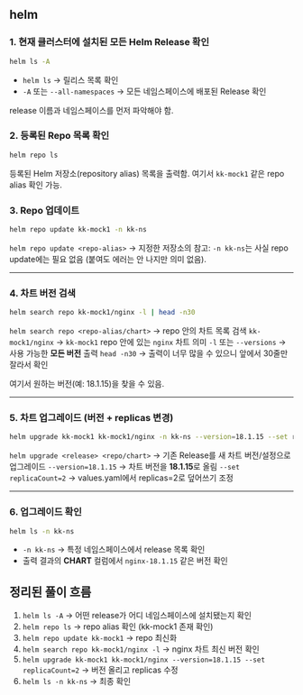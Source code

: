 ## helm

### 1. 현재 클러스터에 설치된 모든 Helm Release 확인

```bash
helm ls -A
```

* `helm ls` → 릴리스 목록 확인
* `-A` 또는 `--all-namespaces` → 모든 네임스페이스에 배포된 Release 확인

release 이름과 네임스페이스를 먼저 파악해야 함.

### 2. 등록된 Repo 목록 확인

```bash
helm repo ls
```

등록된 Helm 저장소(repository alias) 목록을 출력함.
여기서 `kk-mock1` 같은 repo alias 확인 가능.


### 3. Repo 업데이트

```bash
helm repo update kk-mock1 -n kk-ns
```

`helm repo update <repo-alias>` → 지정한 저장소의 
참고: `-n kk-ns`는 사실 repo update에는 필요 없음 (붙여도 에러는 안 나지만 의미 없음).

---

### 4. 차트 버전 검색

```bash
helm search repo kk-mock1/nginx -l | head -n30
```

`helm search repo <repo-alias/chart>` → repo 안의 차트 목록 검색
`kk-mock1/nginx` → `kk-mock1` repo 안에 있는 `nginx` 차트 의미
`-l` 또는 `--versions` → 사용 가능한 **모든 버전** 출력
`head -n30` → 출력이 너무 많을 수 있으니 앞에서 30줄만 잘라서 확인

여기서 원하는 버전(예: 18.1.15)을 찾을 수 있음.

---

### 5. 차트 업그레이드 (버전 + replicas 변경)

```bash
helm upgrade kk-mock1 kk-mock1/nginx -n kk-ns --version=18.1.15 --set replicaCount=2
```

`helm upgrade <release> <repo/chart>` → 기존 Release를 새 차트 버전/설정으로 업그레이드
`--version=18.1.15` → 차트 버전을 **18.1.15**로 올림
`--set replicaCount=2` → values.yaml에서 replicas=2로 덮어쓰기 조정

---

### 6. 업그레이드 확인

```bash
helm ls -n kk-ns
```

* `-n kk-ns` → 특정 네임스페이스에서 release 목록 확인
* 출력 결과의 **CHART** 컬럼에서 `nginx-18.1.15` 같은 버전 확인


## 정리된 풀이 흐름

1. `helm ls -A` → 어떤 release가 어디 네임스페이스에 설치됐는지 확인
2. `helm repo ls` → repo alias 확인 (kk-mock1 존재 확인)
3. `helm repo update kk-mock1` → repo 최신화
4. `helm search repo kk-mock1/nginx -l` → nginx 차트 최신 버전 확인
5. `helm upgrade kk-mock1 kk-mock1/nginx --version=18.1.15 --set replicaCount=2` → 버전 올리고 replicas 수정
6. `helm ls -n kk-ns` → 최종 확인



